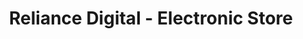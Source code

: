 ---
title: "Reliance Digital - Electronic Store"
url: /hyderabad/reliance-digital-electronic-store/
shop: electronics
---